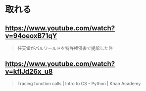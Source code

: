 # 取れる

## https://www.youtube.com/watch?v=94oeoxB71qY

> 任天堂がパルワールドを特許権侵害で提訴した件

## https://www.youtube.com/watch?v=kflJd26x_u8

> Tracing function calls | Intro to CS - Python | Khan Academy 
